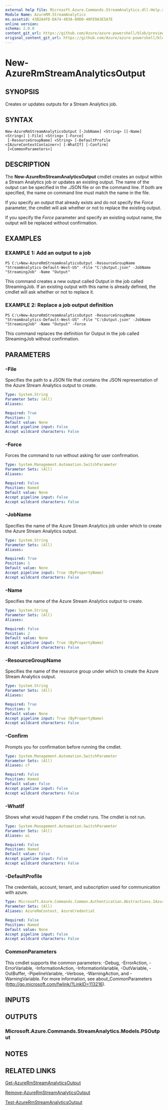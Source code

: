 ```yaml
---
external help file: Microsoft.Azure.Commands.StreamAnalytics.dll-Help.xml
Module Name: AzureRM.StreamAnalytics
ms.assetid: 43B2A4FD-DA74-403A-89D0-40FE9A3E5A7E
online version:
schema: 2.0.0
content_git_url: https://github.com/Azure/azure-powershell/blob/preview/src/ResourceManager/StreamAnalytics/Commands.StreamAnalytics/help/New-AzureRmStreamAnalyticsOutput.md
original_content_git_url: https://github.com/Azure/azure-powershell/blob/preview/src/ResourceManager/StreamAnalytics/Commands.StreamAnalytics/help/New-AzureRmStreamAnalyticsOutput.md
---
```


# New-AzureRmStreamAnalyticsOutput

## SYNOPSIS
Creates or updates outputs for a Stream Analytics job.

## SYNTAX

```
New-AzureRmStreamAnalyticsOutput [-JobName] <String> [[-Name] <String>] [-File] <String> [-Force]
 [-ResourceGroupName] <String> [-DefaultProfile <IAzureContextContainer>] [-WhatIf] [-Confirm]
 [<CommonParameters>]
```

## DESCRIPTION
The **New-AzureRmStreamAnalyticsOutput** cmdlet creates an output within a Stream Analytics job or updates an existing output.
The name of the output can be specified in the .JSON file or on the command line.
If both are specified, the name on command line must match the name in the file.

If you specify an output that already exists and do not specify the *Force* parameter, the cmdlet will ask whether or not to replace the existing output.

If you specify the *Force* parameter and specify an existing output name, the output will be replaced without confirmation.

## EXAMPLES

### EXAMPLE 1: Add an output to a job
```
PS C:\>New-AzureRmStreamAnalyticsOutput -ResourceGroupName "StreamAnalytics-Default-West-US" -File "C:\Output.json" -JobName "StreamingJob" -Name "Output"
```

This command creates a new output called Output in the job called StreamingJob.
If an existing output with this name is already defined, the cmdlet will ask whether or not to replace it.

### EXAMPLE 2: Replace a job output definition
```
PS C:\>New-AzureRmStreamAnalyticsOutput -ResourceGroupName "StreamAnalytics-Default-West-US" -File "C:\Output.json" -JobName "StreamingJob" -Name "Output" -Force
```

This command replaces the definition for Output in the job called StreamingJob without confirmation.

## PARAMETERS

### -File
Specifies the path to a JSON file that contains the JSON representation of the Azure Stream Analytics output to create.

```yaml
Type: System.String
Parameter Sets: (All)
Aliases: 

Required: True
Position: 3
Default value: None
Accept pipeline input: False
Accept wildcard characters: False
```

### -Force
Forces the command to run without asking for user confirmation.

```yaml
Type: System.Management.Automation.SwitchParameter
Parameter Sets: (All)
Aliases: 

Required: False
Position: Named
Default value: None
Accept pipeline input: False
Accept wildcard characters: False
```

### -JobName
Specifies the name of the Azure Stream Analytics job under which to create the Azure Stream Analytics output.

```yaml
Type: System.String
Parameter Sets: (All)
Aliases: 

Required: True
Position: 1
Default value: None
Accept pipeline input: True (ByPropertyName)
Accept wildcard characters: False
```

### -Name
Specifies the name of the Azure Stream Analytics output to create.

```yaml
Type: System.String
Parameter Sets: (All)
Aliases: 

Required: False
Position: 2
Default value: None
Accept pipeline input: True (ByPropertyName)
Accept wildcard characters: False
```

### -ResourceGroupName
Specifies the name of the resource group under which to create the Azure Stream Analytics output.

```yaml
Type: System.String
Parameter Sets: (All)
Aliases: 

Required: True
Position: 0
Default value: None
Accept pipeline input: True (ByPropertyName)
Accept wildcard characters: False
```

### -Confirm
Prompts you for confirmation before running the cmdlet.

```yaml
Type: System.Management.Automation.SwitchParameter
Parameter Sets: (All)
Aliases: cf

Required: False
Position: Named
Default value: False
Accept pipeline input: False
Accept wildcard characters: False
```

### -WhatIf
Shows what would happen if the cmdlet runs.
The cmdlet is not run.

```yaml
Type: System.Management.Automation.SwitchParameter
Parameter Sets: (All)
Aliases: wi

Required: False
Position: Named
Default value: False
Accept pipeline input: False
Accept wildcard characters: False
```

### -DefaultProfile
The credentials, account, tenant, and subscription used for communication with azure.

```yaml
Type: Microsoft.Azure.Commands.Common.Authentication.Abstractions.IAzureContextContainer
Parameter Sets: (All)
Aliases: AzureRmContext, AzureCredential

Required: False
Position: Named
Default value: None
Accept pipeline input: False
Accept wildcard characters: False
```

### CommonParameters
This cmdlet supports the common parameters: -Debug, -ErrorAction, -ErrorVariable, -InformationAction, -InformationVariable, -OutVariable, -OutBuffer, -PipelineVariable, -Verbose, -WarningAction, and -WarningVariable. For more information, see about_CommonParameters (http://go.microsoft.com/fwlink/?LinkID=113216).

## INPUTS

## OUTPUTS

### Microsoft.Azure.Commands.StreamAnalytics.Models.PSOutput

## NOTES

## RELATED LINKS

[Get-AzureRmStreamAnalyticsOutput](./Get-AzureRmStreamAnalyticsOutput.md)

[Remove-AzureRmStreamAnalyticsOutput](./Remove-AzureRmStreamAnalyticsOutput.md)

[Test-AzureRmStreamAnalyticsOutput](./Test-AzureRmStreamAnalyticsOutput.md)


